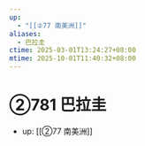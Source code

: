 ```yaml
---
up:
  - "[[②77 南美洲]]"
aliases:
  - 巴拉圭
ctime: 2025-03-01T13:24:27+08:00
mtime: 2025-10-01T11:40:32+08:00
---
```


# ②781 巴拉圭

- up: [[②77 南美洲]]
